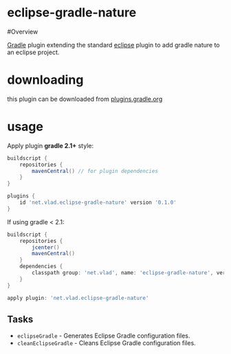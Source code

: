 eclipse-gradle-nature
======================


#Overview

[Gradle](http://www.gradle.org) plugin extending the standard [eclipse](http://gradle.org/docs/current/userguide/eclipse_plugin.html) plugin to add gradle nature to an eclipse project.


downloading
===========

this plugin can be downloaded from [plugins.gradle.org](http://plugins.gradle.org/plugin/net.vlad.eclipse-gradle-nature)

usage
=====

Apply plugin **gradle 2.1+** style:

```groovy
buildscript {
    repositories {
        mavenCentral() // for plugin dependencies
    }
}

plugins {
    id 'net.vlad.eclipse-gradle-nature' version '0.1.0'
}
```

If using gradle < 2.1:

```groovy
buildscript {
    repositories {
        jcenter()
        mavenCentral()
    }
    dependencies {
        classpath group: 'net.vlad', name: 'eclipse-gradle-nature', version: '0.1.0'
    }
}

apply plugin: 'net.vlad.eclipse-gradle-nature'
```


## Tasks

* `eclipseGradle` - Generates Eclipse Gradle configuration files.
* `cleanEclipseGradle` - Cleans Eclipse Gradle configuration files.
